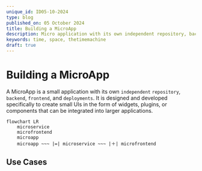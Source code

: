 ```yaml
---
unique_id: ID05-10-2024
type: blog
published_on: 05 October 2024
title: Building a MicroApp
description: Micro application with its own independent repository, backend, frontend, and deployments. It is designed and developed specifically to create small UIs in the form of widgets, plugins, or components that can be integrated into larger applications
keywords: time, space, thetimemachine
draft: true
---
```


# Building a MicroApp

A MicroApp is a small application with its own `independent` `repository`, `backend`, `frontend`, and `deployments`. It is designed and developed specifically to create small UIs in the form of widgets, plugins, or components that can be integrated into larger applications.

```mermaid
flowchart LR
    microservice
    microfrontend
    microapp
    microapp ~~~ |=| microservice ~~~ |＋| microfrontend 
```

## Use Cases